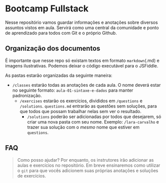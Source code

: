 # Bootcamp Fullstack

Nesse repositório vamos guardar informações e anotações sobre diversos assuntos vistos em aula. Servirá como uma central da comunidade e ponto de aprendizado para todos com Git e o próprio Github.

## Organização dos documentos

É importante que nesse repo só existam textos em formato `markdown`(.md) e imagens ilustrativas. Podemos deixar o código executável para o JSFiddle.

As pastas estarão organizadas da seguinte maneira:

- `/classes` estarão todas as anotações de cada aula. O nome deverá estar no seguinte formato: `aula-01-sintaxe-e-dados` para manter padronização.
    - `/exercises` estarão os exercícios, divididos em `/questions` e `/solutions`.
        `questions.md` entrarão as questões sem soluções, para que todos que possam trabalhar nelas sem ver o resultado. 
        - `/solutions` poderão ser adicionadas por todos que desejarem, só criar uma nova pasta com seu nome. Exemplo: `/lara-carvalho` e trazer sua solução com o _mesmo_ nome que estiver em `questions`.


## FAQ

> Como posso ajudar?
Por enquanto, os instrutores irão adicionar as aulas e exercícios no repositório. Em breve ensinaremos como utilizar o `git` para que vocês adicionem suas próprias anotações e soluções de exercícios.

